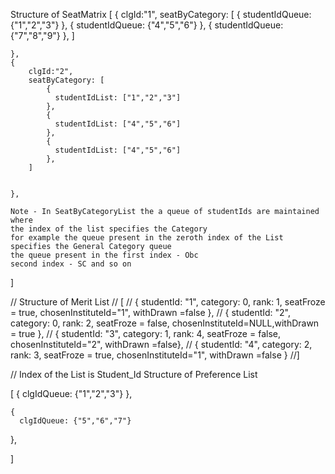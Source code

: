 Structure of SeatMatrix
 [
    { 
        clgId:"1",
        seatByCategory: [
            {
              studentIdQueue: {"1","2","3"}
            },
            {
              studentIdQueue: {"4","5","6"}
            },
            {
              studentIdQueue: {"7","8","9"}
            },
        ]


    },
    { 
        clgId:"2",
        seatByCategory: [
            {
              studentIdList: ["1","2","3"]
            },
            {
              studentIdList: ["4","5","6"]
            },
            {
              studentIdList: ["4","5","6"]
            },
        ]


    },  

    Note - In SeatByCategoryList the a queue of studentIds are maintained where
    the index of the list specifies the Category
    for example the queue present in the zeroth index of the List specifies the General Category queue
    the queue present in the first index - Obc
    second index - SC and so on
    
]  



  // Structure of Merit List
  // [
    // { studentId: "1", category: 0, rank: 1, seatFroze = true, chosenInstituteId="1",
     withDrawn =false }, 
    // { studentId: "2", category: 0, rank: 2, seatFroze = false, chosenInstituteId=NULL,withDrawn = true },
    // { studentId: "3", category: 1, rank: 4, seatFroze = false, chosenInstituteId="2", withDrawn =false},
    // { studentId: "4", category: 2, rank: 3, seatFroze = true, chosenInstituteId="1", withDrawn =false }
  //]  




// Index of the List is Student_Id
Structure of Preference List

[
   {
      clgIdQueue: {"1","2","3"}
   },

    {
      clgIdQueue: {"5","6","7"}
   },

]



